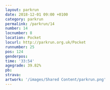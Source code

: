 ```yaml
---
layout: parkrun
date: 2018-12-01 09:00 +0100
category: parkrun
permalink: /parkrun/14
number: 14
locnumber: 8
location: Pocket
locurl: http://parkrun.org.uk/Pocket
runnumber: 25
pos: 124
genderpos: 
time: '33:54'
agegrade: 39.82%
pb: 
strava: 
artwork: '/images/Shared Content/parkrun.png'
---
```

